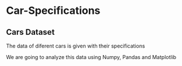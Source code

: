 # Car-Specifications 

## Cars Dataset
 The data of diferent cars is given with their specifications

 We are going to analyze this data using Numpy, Pandas and Matplotlib
